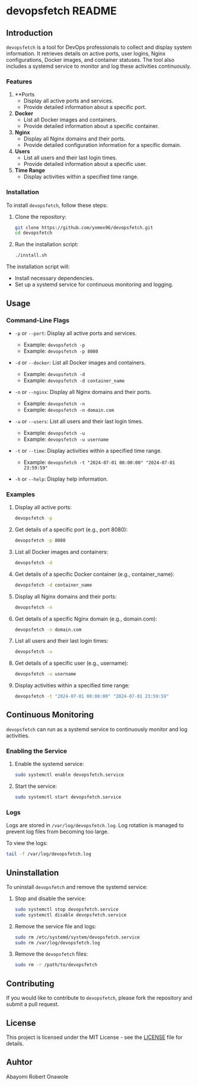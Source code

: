 # devopsfetch README

## Introduction

`devopsfetch` is a tool for DevOps professionals to collect and display system information. It retrieves details on active ports, user logins, Nginx configurations, Docker images, and container statuses. The tool also includes a systemd service to monitor and log these activities continuously.

### Features

1. **Ports
   - Display all active ports and services.
   - Provide detailed information about a specific port.
2. **Docker**
   - List all Docker images and containers.
   - Provide detailed information about a specific container.
3. **Nginx**
   - Display all Nginx domains and their ports.
   - Provide detailed configuration information for a specific domain.
4. **Users**
   - List all users and their last login times.
   - Provide detailed information about a specific user.
5. **Time Range**
   - Display activities within a specified time range.

### Installation

To install `devopsfetch`, follow these steps:

1. Clone the repository:
    ```sh
    git clone https://github.com/yomex96/devopsfetch.git
    cd devopsfetch
    ```

2. Run the installation script:
    ```sh
    ./install.sh
    ```

The installation script will:
- Install necessary dependencies.
- Set up a systemd service for continuous monitoring and logging.

## Usage

### Command-Line Flags

- `-p` or `--port`: Display all active ports and services.
  - Example: `devopsfetch -p`
  - Example: `devopsfetch -p 8080`

- `-d` or `--docker`: List all Docker images and containers.
  - Example: `devopsfetch -d`
  - Example: `devopsfetch -d container_name`

- `-n` or `--nginx`: Display all Nginx domains and their ports.
  - Example: `devopsfetch -n`
  - Example: `devopsfetch -n domain.com`

- `-u` or `--users`: List all users and their last login times.
  - Example: `devopsfetch -u`
  - Example: `devopsfetch -u username`

- `-t` or `--time`: Display activities within a specified time range.
  - Example: `devopsfetch -t "2024-07-01 00:00:00" "2024-07-01 23:59:59"`

- `-h` or `--help`: Display help information.

### Examples

1. Display all active ports:
    ```sh
    devopsfetch -p
    ```

2. Get details of a specific port (e.g., port 8080):
    ```sh
    devopsfetch -p 8080
    ```

3. List all Docker images and containers:
    ```sh
    devopsfetch -d
    ```

4. Get details of a specific Docker container (e.g., container_name):
    ```sh
    devopsfetch -d container_name
    ```

5. Display all Nginx domains and their ports:
    ```sh
    devopsfetch -n
    ```

6. Get details of a specific Nginx domain (e.g., domain.com):
    ```sh
    devopsfetch -n domain.com
    ```

7. List all users and their last login times:
    ```sh
    devopsfetch -u
    ```

8. Get details of a specific user (e.g., username):
    ```sh
    devopsfetch -u username
    ```

9. Display activities within a specified time range:
    ```sh
    devopsfetch -t "2024-07-01 00:00:00" "2024-07-01 23:59:59"
    ```

## Continuous Monitoring

`devopsfetch` can run as a systemd service to continuously monitor and log activities.

### Enabling the Service

1. Enable the systemd service:
    ```sh
    sudo systemctl enable devopsfetch.service
    ```

2. Start the service:
    ```sh
    sudo systemctl start devopsfetch.service
    ```

### Logs

Logs are stored in `/var/log/devopsfetch.log`. Log rotation is managed to prevent log files from becoming too large.

To view the logs:
```sh
tail -f /var/log/devopsfetch.log
```

## Uninstallation

To uninstall `devopsfetch` and remove the systemd service:

1. Stop and disable the service:
    ```sh
    sudo systemctl stop devopsfetch.service
    sudo systemctl disable devopsfetch.service
    ```

2. Remove the service file and logs:
    ```sh
    sudo rm /etc/systemd/system/devopsfetch.service
    sudo rm /var/log/devopsfetch.log
    ```

3. Remove the `devopsfetch` files:
    ```sh
    sudo rm -r /path/to/devopsfetch
    ```

## Contributing

If you would like to contribute to `devopsfetch`, please fork the repository and submit a pull request.

## License

This project is licensed under the MIT License - see the [LICENSE](LICENSE) file for details.

## Auhtor
Abayomi Robert Onawole

